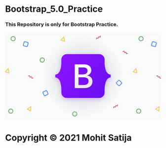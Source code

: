 # Bootstrap_5.0_Practice

<h3>This Repository is only for Bootstrap Practice.</h3>

<img src="static/bootstrap.jpg">

<footer><h1>Copyright &copy; 2021 Mohit Satija</h1></footer>
